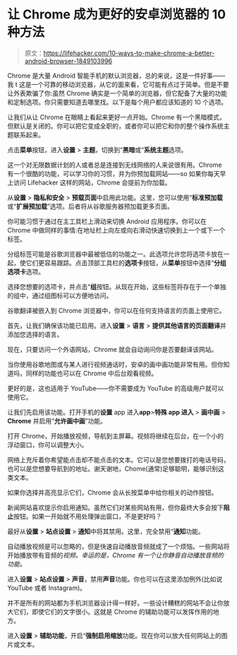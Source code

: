 # 让 Chrome 成为更好的安卓浏览器的 10 种方法

> 原文：<https://lifehacker.com/10-ways-to-make-chrome-a-better-android-browser-1849103996>

Chrome 是大量 Android 智能手机的默认浏览器，总的来说，这是一件好事——我 t 这是一个可靠的移动浏览器，从它的面来看，它可能有点过于简单。但是不要让外表欺骗了你:虽然 Chrome 确实是一个简单的浏览器，但它配备了大量的功能和定制选项。你只需要知道去哪里找。以下是每个用户都应该知道的 10 个选项。

让我们从让 Chrome 在眼睛上看起来更好一点开始。Chrome 有一个黑暗模式，但默认是关闭的。你可以把它变成全职的，或者你可以把它和你的整个操作系统主题联系起来。

点击**菜单**按钮，进入**设置** > **主题**，切换到“**黑暗**或“**系统主题**选项。

这一个对无限数据计划的人或者总是连接到无线网络的人来说很有用。Chrome 有一个很酷的功能，可以学习你的习惯，并为你预加载网站——so 如果你每天早上访问 Lifehacker 这样的网站，Chrome 会提前为你加载。

从**设置** > **隐私和安全** > **预载页面**中启用此功能。这里，您可以使用“**标准预加载**或“**扩展预加载**”选项。后者将从谷歌服务器预加载更多页面。

你可能习惯于通过在主工具栏上滑动来切换 Android 应用程序。你可以在 Chrome 中做同样的事情:在地址栏上向左或向右滑动快速切换到上一个或下一个标签。

分组标签可能是谷歌浏览器中最被低估的功能之一。此选项允许您将选项卡放在一起，使它们更容易跟踪。点击顶部工具栏的**选项卡**按钮，从**菜单**按钮中选择“**分组选项卡**选项。

选择您想要的选项卡，并点击“**组**按钮。从现在开始，这些标签将存在于一个单独的组中，通过组图标可以方便地访问。

谷歌翻译被嵌入到 Chrome 浏览器中，你可以在任何支持语言的页面上使用它。

首先，让我们确保该功能已启用。进入**设置** > **语言** > **提供其他语言的页面翻译**并添加您选择的语言。

现在，只要访问一个外语网站，Chrome 就会自动询问你是否要翻译该网站。

当你使用谷歌地图或与某人进行视频通话时，安卓的画中画功能非常有用。但你知道吗，同样的功能也可以在 Chrome 中后台观看视频。

更好的是，这也适用于 YouTube——你不需要成为 YouTube 的高级用户就可以使用它。

让我们先启用该功能。打开手机的**设置** app 进入**app**>**特殊 app 进入** > **画中画** > **Chrome** 并启用“**允许画中画**”功能。

打开 Chrome，开始播放视频，导航到主屏幕。视频将继续在后台，在一个小的浮动窗口，你可以调整大小。

网络上充斥着你希望能点击却不能点击的文本。它可以是您想要拨打的电话号码，也可以是您想要导航到的地址。谢天谢地，Chome(通常)足够聪明，能够识别这类文本。

如果你选择并高亮显示它们，Chrome 会从长按菜单中给你相关的动作按钮。

新闻网站喜欢提示你启用通知。虽然它们对某些网站有用，但你最终大多会按下**阻止**按钮。如果一开始就不用处理弹出窗口，不是更好吗？

最好从**设置** > **站点设置** > **通知**中将其禁用。这里，完全禁用“**通知**功能。

自动播放视频是可以忽略的，但是快速自动播放音频就成了一个烦恼。一些网站将开始播放带有音频的*视频。幸运的是，Chrome 有一个让你静音自动播放音频的功能。* 

进入**设置** > **站点设置** > **声音**，禁用**声音**功能。你也可以在这里添加例外(比如说 YouTube 或者 Instagram)。

并不是所有的网站都为手机浏览器设计得一样好。一些设计糟糕的网站不会让你放大它们，即使它们的文字很小。这就是 Chrome 的辅助功能可以发挥作用的地方。

进入**设置** > **辅助功能**，开启“**强制启用缩放**功能。现在你可以放大任何网站上的图片或文本。